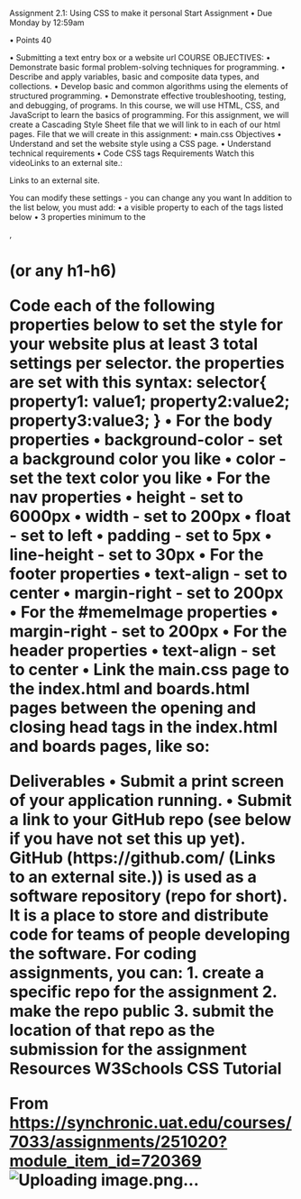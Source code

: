 Assignment 2.1: Using CSS to make it personal
Start Assignment
• Due Monday by 12:59am
 
• Points 40
 
• Submitting a text entry box or a website url
COURSE OBJECTIVES:
• Demonstrate basic formal problem-solving techniques for programming.
• Describe and apply variables, basic and composite data types, and collections.
• Develop basic and common algorithms using the elements of structured programming.
• Demonstrate effective troubleshooting, testing, and debugging, of programs. 
In this course, we will use HTML, CSS, and JavaScript to learn the basics of programming. For this assignment, we will create a Cascading Style Sheet file that we will link to in each of our html pages. 
File that we will create in this assignment:
• main.css
Objectives
• Understand and set the website style using a CSS page.
• Understand technical requirements
• Code CSS tags
Requirements
Watch this videoLinks to an external site.:
 
Links to an external site.

You can modify these settings - you can change any you want
In addition to the list below, you must add:
• a visible property to each of the tags listed below
• 3 properties minimum to the <p>, <h1> (or any h1-h6)
 
Code each of the following properties below to set the style for your website plus at least 3 total settings per selector.
the properties are set with this syntax:
selector{
property1: value1;
property2:value2;
property3:value3;
}
• For the body properties
• background-color - set a background color you like
• color - set the text color you like
• For the nav properties
• height - set to 6000px
• width - set to 200px
• float - set to left
• padding - set to 5px
• line-height - set to 30px
• For the footer properties
• text-align - set to center
• margin-right - set to 200px
• For the #memeImage properties
• margin-right - set to 200px
• For the header properties
• text-align - set to center
• Link the main.css page to the index.html and boards.html pages between the opening and closing head tags in the index.html and boards pages, like so:
<link rel="stylesheet" href="main.css">
Deliverables
• Submit a print screen of your application running.
• Submit a link to your GitHub repo (see below if you have not set this up yet). 
GitHub (https://github.com/ (Links to an external site.)) is used as a software repository (repo for short). It is a place to store and distribute code for teams of people developing the software. 
For coding assignments, you can:
1. create a specific repo for the assignment
2. make the repo public
3. submit the location of that repo as the submission for the assignment
Resources
W3Schools CSS Tutorial

From <https://synchronic.uat.edu/courses/7033/assignments/251020?module_item_id=720369> 
![Uploading image.png…]()
